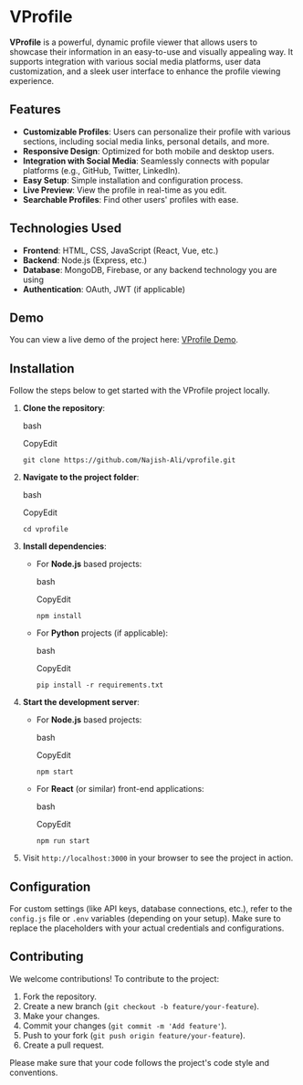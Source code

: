 VProfile
========

**VProfile** is a powerful, dynamic profile viewer that allows users to showcase their information in an easy-to-use and visually appealing way. It supports integration with various social media platforms, user data customization, and a sleek user interface to enhance the profile viewing experience.

Features
--------

-   **Customizable Profiles**: Users can personalize their profile with various sections, including social media links, personal details, and more.
-   **Responsive Design**: Optimized for both mobile and desktop users.
-   **Integration with Social Media**: Seamlessly connects with popular platforms (e.g., GitHub, Twitter, LinkedIn).
-   **Easy Setup**: Simple installation and configuration process.
-   **Live Preview**: View the profile in real-time as you edit.
-   **Searchable Profiles**: Find other users' profiles with ease.

Technologies Used
-----------------

-   **Frontend**: HTML, CSS, JavaScript (React, Vue, etc.)
-   **Backend**: Node.js (Express, etc.)
-   **Database**: MongoDB, Firebase, or any backend technology you are using
-   **Authentication**: OAuth, JWT (if applicable)

Demo
----

You can view a live demo of the project here: [VProfile Demo](https://your-demo-link.com).

Installation
------------

Follow the steps below to get started with the VProfile project locally.

1.  **Clone the repository**:

    bash

    CopyEdit

    `git clone https://github.com/Najish-Ali/vprofile.git`

2.  **Navigate to the project folder**:

    bash

    CopyEdit

    `cd vprofile`

3.  **Install dependencies**:

    -   For **Node.js** based projects:

        bash

        CopyEdit

        `npm install`

    -   For **Python** projects (if applicable):

        bash

        CopyEdit

        `pip install -r requirements.txt`

4.  **Start the development server**:

    -   For **Node.js** based projects:

        bash

        CopyEdit

        `npm start`

    -   For **React** (or similar) front-end applications:

        bash

        CopyEdit

        `npm run start`

5.  Visit `http://localhost:3000` in your browser to see the project in action.

Configuration
-------------

For custom settings (like API keys, database connections, etc.), refer to the `config.js` file or `.env` variables (depending on your setup). Make sure to replace the placeholders with your actual credentials and configurations.

Contributing
------------

We welcome contributions! To contribute to the project:

1.  Fork the repository.
2.  Create a new branch (`git checkout -b feature/your-feature`).
3.  Make your changes.
4.  Commit your changes (`git commit -m 'Add feature'`).
5.  Push to your fork (`git push origin feature/your-feature`).
6.  Create a pull request.

Please make sure that your code follows the project's code style and conventions.
